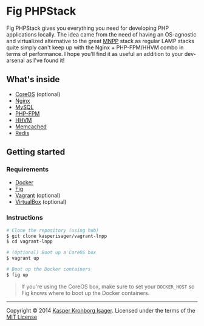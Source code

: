 # Fig PHPStack

Fig PHPStack gives you everything you need for developing PHP applications locally. The idea came from the need of having an OS-agnostic and virtualized alternative to the great [MNPP](http://getmnpp.org/) stack as regular LAMP stacks quite simply can't keep up with the Nginx + PHP-FPM/HHVM combo in terms of performance. I hope you'll find it as useful an addition to your dev-arsenal as I've found it!

## What's inside

* [CoreOS](https://coreos.com/) (optional)
* [Nginx](http://nginx.org/)
* [MySQL](http://www.mysql.com/)
* [PHP-FPM](http://php-fpm.org/)
* [HHVM](http://www.hhvm.com/)
* [Memcached](http://memcached.org/)
* [Redis](http://redis.io/)

## Getting started

### Requirements

* [Docker](https://docker.com/)
* [Fig](http://orchardup.github.io/fig/)
* [Vagrant](http://www.vagrantup.com/) (optional)
* [VirtualBox](https://www.virtualbox.org/) (optional)

### Instructions

```sh
# Clone the repository (using hub)
$ git clone kasperisager/vagrant-lnpp
$ cd vagrant-lnpp

# (Optional) Boot up a CoreOS box
$ vagrant up

# Boot up the Docker containers
$ fig up
```

> If you're using the CoreOS box, make sure to set your `DOCKER_HOST` so Fig knows where to boot up the Docker containers.

---
Copyright &copy; 2014 [Kasper Kronborg Isager](http://github.com/kasperisager). Licensed under the terms of the [MIT License](LICENSE.md)
